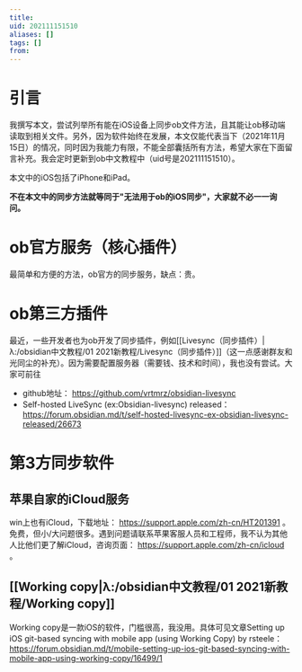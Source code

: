 ```yaml
---
title: 
uid: 202111151510
aliases: []
tags: []
from: 
---
```

# 引言
我撰写本文，尝试列举所有能在iOS设备上同步ob文件方法，且其能让ob移动端读取到相关文件。另外，因为软件始终在发展，本文仅能代表当下（2021年11月15日）的情况，同时因为我能力有限，不能全部囊括所有方法，希望大家在下面留言补充。我会定时更新到ob中文教程中（uid号是202111151510）。

本文中的iOS包括了iPhone和iPad。

 **不在本文中的同步方法就等同于"无法用于ob的iOS同步"，大家就不必一一询问。** 

# ob官方服务（核心插件）
最简单和方便的方法，ob官方的同步服务，缺点：贵。

# ob第三方插件
最近，一些开发者也为ob开发了同步插件，例如[[Livesync（同步插件）|λ:/obsidian中文教程/01 2021新教程/Livesync（同步插件）]]（这一点感谢群友和光同尘的补充）。因为需要配置服务器（需要钱、技术和时间），我也没有尝试。大家可前往
- github地址： https://github.com/vrtmrz/obsidian-livesync
- Self-hosted LiveSync (ex:Obsidian-livesync) released： https://forum.obsidian.md/t/self-hosted-livesync-ex-obsidian-livesync-released/26673

# 第3方同步软件

## 苹果自家的iCloud服务
win上也有iCloud，下载地址： https://support.apple.com/zh-cn/HT201391 。免费，但小/大问题很多。遇到问题请联系苹果客服人员和工程师，我不认为其他人比他们更了解iCloud，咨询页面： https://support.apple.com/zh-cn/icloud 。


## [[Working copy|λ:/obsidian中文教程/01 2021新教程/Working copy]]
Working copy是一款iOS的软件，门槛很高，我没用。具体可见文章Setting up iOS git-based syncing with mobile app (using Working Copy) by rsteele： https://forum.obsidian.md/t/mobile-setting-up-ios-git-based-syncing-with-mobile-app-using-working-copy/16499/1

